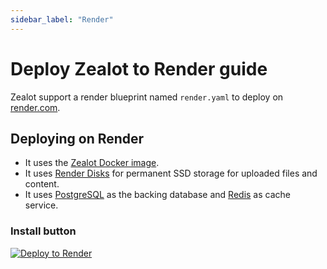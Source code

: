 ```yaml
---
sidebar_label: "Render"
---
```


# Deploy Zealot to Render guide

Zealot support a render blueprint named `render.yaml` to deploy on [render.com](https://render.com/).

## Deploying on Render

* It uses the [Zealot Docker image](https://ghcr.io/tryzealot/zealot).
* It uses [Render Disks](https://render.com/docs/disks) for permanent SSD storage for uploaded files and content.
* It uses [PostgreSQL](https://render.com/docs/databases) as the backing database and [Redis](https://render.com/docs/redis) as cache service.

### Install button

[![Deploy to Render](https://render.com/images/deploy-to-render-button.svg)](https://render.com/deploy?repo=https://github.com/tryzealot/zealot)
